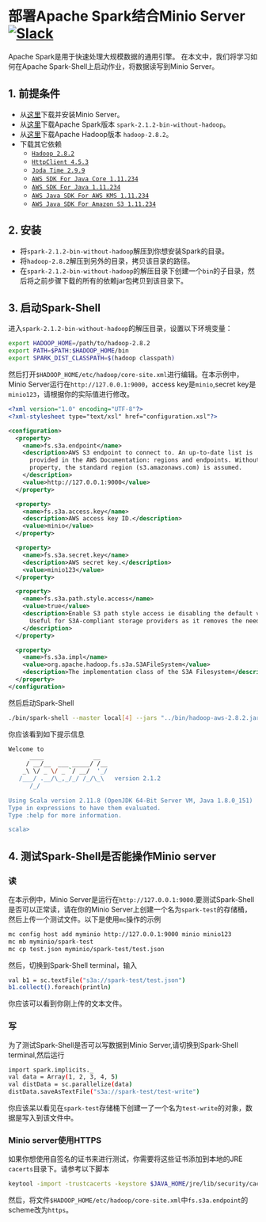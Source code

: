 # 部署Apache Spark结合Minio Server [![Slack](https://slack.minio.io/slack?type=svg)](https://slack.minio.io)

Apache Spark是用于快速处理大规模数据的通用引擎。 在本文中，我们将学习如何在Apache Spark-Shell上启动作业，将数据读写到Minio Server。

## 1. 前提条件

- 从[这里](http://docs.minio.io/docs/minio-quickstart-guide)下载并安装Minio Server。
- 从[这里](https://www.apache.org/dist/spark/spark-2.1.2/spark-2.1.2-bin-without-hadoop.tgz)下载Apache Spark版本 `spark-2.1.2-bin-without-hadoop`。
- 从[这里](https://www.apache.org/dist/hadoop/core/hadoop-2.8.2/hadoop-2.8.2.tar.gz)下载Apache Hadoop版本 `hadoop-2.8.2`。  
- 下载其它依赖
    - [`Hadoop 2.8.2`](https://mvnrepository.com/artifact/org.apache.hadoop/hadoop-aws/2.8.2)
    - [`HttpClient 4.5.3`](https://mvnrepository.com/artifact/org.apache.httpcomponents/httpclient/4.5.3)
    - [`Joda Time 2.9.9`](https://mvnrepository.com/artifact/joda-time/joda-time/2.9.9)
    - [`AWS SDK For Java Core 1.11.234`](https://mvnrepository.com/artifact/com.amazonaws/aws-java-sdk-core/1.11.234)
    - [`AWS SDK For Java 1.11.234`](https://mvnrepository.com/artifact/com.amazonaws/aws-java-sdk/1.11.234)
    - [`AWS Java SDK For AWS KMS 1.11.234`](http://mvnrepository.com/artifact/com.amazonaws/aws-java-sdk-kms/1.11.234)
    - [`AWS Java SDK For Amazon S3 1.11.234`](https://mvnrepository.com/artifact/com.amazonaws/aws-java-sdk-s3/1.11.234)

## 2. 安装

- 将`spark-2.1.2-bin-without-hadoop`解压到你想安装Spark的目录。
- 将`hadoop-2.8.2`解压到另外的目录，拷贝该目录的路径。
- 在`spark-2.1.2-bin-without-hadoop`的解压目录下创建一个`bin`的子目录，然后将之前步骤下载的所有的依赖jar包拷贝到该目录下。

## 3. 启动Spark-Shell

进入`spark-2.1.2-bin-without-hadoop`的解压目录，设置以下环境变量：

```sh
export HADOOP_HOME=/path/to/hadoop-2.8.2
export PATH=$PATH:$HADOOP_HOME/bin
export SPARK_DIST_CLASSPATH=$(hadoop classpath)
```

然后打开`$HADOOP_HOME/etc/hadoop/core-site.xml`进行编辑。在本示例中，Minio Server运行在`http://127.0.0.1:9000`，access key是`minio`,secret key是`minio123`，请根据你的实际值进行修改。


```xml
<?xml version="1.0" encoding="UTF-8"?>
<?xml-stylesheet type="text/xsl" href="configuration.xsl"?>

<configuration>
  <property>
    <name>fs.s3a.endpoint</name>
    <description>AWS S3 endpoint to connect to. An up-to-date list is
      provided in the AWS Documentation: regions and endpoints. Without this
      property, the standard region (s3.amazonaws.com) is assumed.
    </description>
    <value>http://127.0.0.1:9000</value>
  </property>

  <property>
    <name>fs.s3a.access.key</name>
    <description>AWS access key ID.</description>
    <value>minio</value>
  </property>

  <property>
    <name>fs.s3a.secret.key</name>
    <description>AWS secret key.</description>
    <value>minio123</value>
  </property>

  <property>
    <name>fs.s3a.path.style.access</name>
    <value>true</value>
    <description>Enable S3 path style access ie disabling the default virtual hosting behaviour.
      Useful for S3A-compliant storage providers as it removes the need to set up DNS for virtual hosting.
    </description>
  </property>

  <property>
    <name>fs.s3a.impl</name>
    <value>org.apache.hadoop.fs.s3a.S3AFileSystem</value>
    <description>The implementation class of the S3A Filesystem</description>
  </property>
</configuration>

```

然后启动Spark-Shell

```sh
./bin/spark-shell --master local[4] --jars "../bin/hadoop-aws-2.8.2.jar,../bin/httpclient-4.5.3.jar,../bin/aws-java-sdk-core-1.11.234.jar,../bin/aws-java-sdk-kms-1.11.234.jar,../bin/aws-java-sdk-1.11.234.jar,../bin/aws-java-sdk-s3-1.11.234.jar,../bin/joda-time-2.9.9.jar"
```

你应该看到如下提示信息

```sh
Welcome to
      ____              __
     / __/__  ___ _____/ /__
    _\ \/ _ \/ _ `/ __/  '_/
   /___/ .__/\_,_/_/ /_/\_\   version 2.1.2
      /_/
         
Using Scala version 2.11.8 (OpenJDK 64-Bit Server VM, Java 1.8.0_151)
Type in expressions to have them evaluated.
Type :help for more information.

scala> 
```

## 4. 测试Spark-Shell是否能操作Minio server

### 读

在本示例中，Minio Server是运行在`http://127.0.0.1:9000`.要测试Spark-Shell是否可以正常读，请在你的Minio Server上创建一个名为`spark-test`的存储桶，然后上传一个测试文件。以下是使用`mc`操作的示例

```sh
mc config host add myminio http://127.0.0.1:9000 minio minio123
mc mb myminio/spark-test
mc cp test.json myminio/spark-test/test.json
```

然后，切换到Spark-Shell terminal，输入

```sh
val b1 = sc.textFile("s3a://spark-test/test.json")
b1.collect().foreach(println)
```

你应该可以看到你刚上传的文本文件。

### 写

为了测试Spark-Shell是否可以写数据到Minio Server,请切换到Spark-Shell terminal,然后运行

```sh
import spark.implicits._
val data = Array(1, 2, 3, 4, 5)
val distData = sc.parallelize(data)
distData.saveAsTextFile("s3a://spark-test/test-write")
```

你应该呆以看见在`spark-test`存储桶下创建一了一个名为`test-write`的对象，数据是写入到该文件中。

### Minio server使用HTTPS

如果你想使用自签名的证书来进行测试，你需要将这些证书添加到本地的JRE `cacerts`目录下。请参考以下脚本

```sh
keytool -import -trustcacerts -keystore $JAVA_HOME/jre/lib/security/cacerts -storepass changeit -noprompt -alias mycert -file /home/username/.minio/certs/public.crt
```

然后，将文件`$HADOOP_HOME/etc/hadoop/core-site.xml`中`fs.s3a.endpoint`的scheme改为`https`。